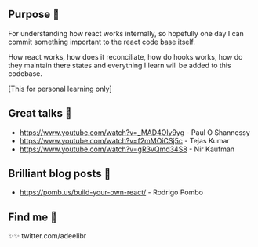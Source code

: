## Purpose 🦮

For understanding how react works internally, so hopefully one day I can commit
something important to the react code base itself.

How react works, how does it reconciliate, how do hooks works, how do they maintain
there states and everything I learn will be added to this codebase.

[This for personal learning only]

## Great talks 🐤

- https://www.youtube.com/watch?v=_MAD4Oly9yg - Paul O Shannessy
- https://www.youtube.com/watch?v=f2mMOiCSj5c - Tejas Kumar
- https://www.youtube.com/watch?v=gR3vQmd34S8 - Nir Kaufman

## Brilliant blog posts 🐐

- https://pomb.us/build-your-own-react/ - Rodrigo Pombo

## Find me 🐌

✨✨ twitter.com/adeelibr
